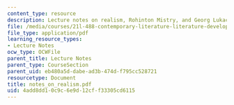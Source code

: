 ```yaml
---
content_type: resource
description: Lecture notes on realism, Rohinton Mistry, and Georg Lukacs.
file: /media/courses/21l-488-contemporary-literature-literature-development-and-human-rights-spring-2008/4add8dd10c9c6e9d12cff33305cd6115_notes_on_realism.pdf
file_type: application/pdf
learning_resource_types:
- Lecture Notes
ocw_type: OCWFile
parent_title: Lecture Notes
parent_type: CourseSection
parent_uid: eb480a5d-dabe-ad3b-474d-f795cc528721
resourcetype: Document
title: notes_on_realism.pdf
uid: 4add8dd1-0c9c-6e9d-12cf-f33305cd6115
---
```


